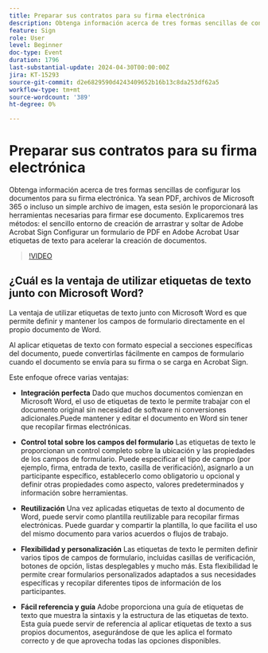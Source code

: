 ```yaml
---
title: Preparar sus contratos para su firma electrónica
description: Obtenga información acerca de tres formas sencillas de configurar los documentos para su firma electrónica.
feature: Sign
role: User
level: Beginner
doc-type: Event
duration: 1796
last-substantial-update: 2024-04-30T00:00:00Z
jira: KT-15293
source-git-commit: d2e6829590d4243409652b16b13c8da253df62a5
workflow-type: tm+mt
source-wordcount: '389'
ht-degree: 0%

---
```



# Preparar sus contratos para su firma electrónica

Obtenga información acerca de tres formas sencillas de configurar los documentos para su firma electrónica. Ya sean PDF, archivos de Microsoft 365 o incluso un simple archivo de imagen, esta sesión le proporcionará las herramientas necesarias para firmar ese documento. Explicaremos tres métodos: el sencillo entorno de creación de arrastrar y soltar de Adobe Acrobat Sign Configurar un formulario de PDF en Adobe Acrobat Usar etiquetas de texto para acelerar la creación de documentos.

>[!VIDEO](https://video.tv.adobe.com/v/3428184/?learn=on)

## ¿Cuál es la ventaja de utilizar etiquetas de texto junto con Microsoft Word?

La ventaja de utilizar etiquetas de texto junto con Microsoft Word es que permite definir y mantener los campos de formulario directamente en el propio documento de Word.

Al aplicar etiquetas de texto con formato especial a secciones específicas del documento, puede convertirlas fácilmente en campos de formulario cuando el documento se envía para su firma o se carga en Acrobat Sign.

Este enfoque ofrece varias ventajas:

* **Integración perfecta** Dado que muchos documentos comienzan en Microsoft Word, el uso de etiquetas de texto le permite trabajar con el documento original sin necesidad de software ni conversiones adicionales.Puede mantener y editar el documento en Word sin tener que recopilar firmas electrónicas.

* **Control total sobre los campos del formulario** Las etiquetas de texto le proporcionan un control completo sobre la ubicación y las propiedades de los campos de formulario. Puede especificar el tipo de campo (por ejemplo, firma, entrada de texto, casilla de verificación), asignarlo a un participante específico, establecerlo como obligatorio u opcional y definir otras propiedades como aspecto, valores predeterminados y información sobre herramientas.

* **Reutilización** Una vez aplicadas etiquetas de texto al documento de Word, puede servir como plantilla reutilizable para recopilar firmas electrónicas. Puede guardar y compartir la plantilla, lo que facilita el uso del mismo documento para varios acuerdos o flujos de trabajo.

* **Flexibilidad y personalización** Las etiquetas de texto le permiten definir varios tipos de campos de formulario, incluidas casillas de verificación, botones de opción, listas desplegables y mucho más. Esta flexibilidad le permite crear formularios personalizados adaptados a sus necesidades específicas y recopilar diferentes tipos de información de los participantes.

* **Fácil referencia y guía** Adobe proporciona una guía de etiquetas de texto que muestra la sintaxis y la estructura de las etiquetas de texto. Esta guía puede servir de referencia al aplicar etiquetas de texto a sus propios documentos, asegurándose de que les aplica el formato correcto y de que aprovecha todas las opciones disponibles.
